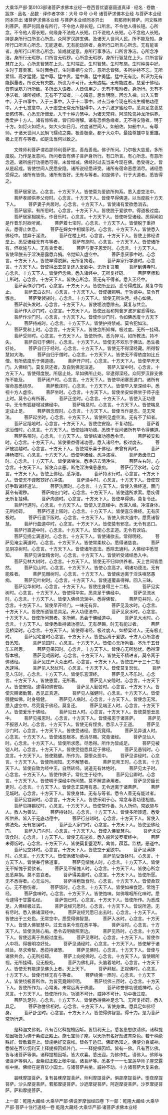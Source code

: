 大乘华严部·第0103部诸菩萨求佛本业经一卷西晋优婆塞聂道真译
· 经名 · 卷数 · 跋序
· 品名 · 品数 · 译作者字体：大号 中号 小号
诸菩萨求佛本业经
与菩萨本业经同本异出
诸菩萨求佛本业经
与菩萨本业经同本异出
　　若那师利菩萨。问文殊师利菩萨。菩萨何因身有所行。不令他人得长短。口所言。不令他人得长短。心所念。不令他人得长短。何缘身不法他人长短。口不说他人长短。心不念他人长短。持是身所行口所言心所念。众阿罗汉辟支佛。及诸天人世间人民。所不能及知。身所行口所言心所念。无能逮者。无有能动转者。身所行口所言心所念。无有能害者。身所行口所言心所念。皆成就遂意。身所行事净洁。口所言净洁。心所念净洁。身所行无瑕秽。口所言无瑕秽。心所念无瑕秽。身所行智慧在上头。口所言智慧在上头。心所念智慧在上头。生时端正。生时智慧。生时布施。生时种类中好。生时于尊贵家。生时面色好。生时善相与众异。意所念皆强。多所护持不忘。无所爱惜。高才猛健。猛中尊。猛中贵。猛中勇。猛中勇猛。猛中无有比。所识为无有能斟量者。所议无有央数。所议为不可计。无有边幅。无有能胜者。慈爱于佛经。皆前世筋力行所致。多所出入语者。人皆信用之。无有不敬附者。身所行。无有不净洁者。诸所视经。无有不了知者。一心降意。思惟明晓。回念入禅。出入五音中。入于四事中。入于三事中。入于十二事中。过去当来今现在所出生福祐功德中。入于七觉意中。入于虚空无常无所挂碍中。入于六波罗蜜经中。悉具足念善慈爱愍伤等。心悉无所憎爱。入于十种力慧中。为诸天梵释。阿须轮鬼神龙所供养。悉爱护十方人。诸有惊怖者。皆归仰得解。诸有恐惧急缘者。无不得安隐者。明于十方。如灯火如炬火。如大火如日月。过度诸世间人。如船佐。如船中人。有尊师。于诸天世间人民蜎飞蠕动之类。极善极豪。都于大众中。最独尊雄中复重雄。极上无有与等者。如是法当何以致之。

　　文殊师利菩萨谓若那师利菩萨言。善哉善哉。佛子所问。乃尔极大慈爱。多所度脱。乃作是发意问。所问者皆有佛子菩萨身所行。有口所言。有心所念。有意所念道。诸所施行功德悉可得。未曾增减。佛经时过去当来今现在佛。悉受得之。皆从是起成。皆使世间人民悉安隐。诸所说经悉谛受。诸所有宿命恶悉消尽。诸经悉受得之。诸所有皆快。诸所有皆好。无有与等者。如是佛子。行于大道者。悉皆得之。

　　菩萨居家法。心念言。十方天下人。皆使莫为爱欲所拘系。悉入虚空法中。
　　菩萨孝顺供养父母时。心念言。十方天下人。皆使早得佛道。以当度脱十方天下人。
　　菩萨妻子共居时。心念言。十方天下人。皆使诸有爱欲悉消去。
　　菩萨居家。有所思时。心念言。十方天下人。皆使脱于爱欲中。得道极过度。
　　菩萨居家相娱乐。作音乐时。心念言。十方天下人。皆使听受诸经。悉得闻如是作音乐时欲听闻。
　　菩萨着七宝时。心念言。十方天下人。皆使脱于重担去。悉得止休息。
　　菩萨在婇女中相娱乐时。心念言。十方天下人。皆使悉入佛经中。拔弃于淫泆。
　　菩萨在楼上时。心念言。十方天下人。皆使上佛经讲堂上。悉受诸经无有与等者。
　　菩萨布施时。心念言。十方天下人。皆使诸所有。但欲施与人。无有贪爱者。
　　菩萨与妻子恩爱时。心念言。十方天下人。皆使早脱去于淫泆恶露悉弃捐。令觉知入虚空中。
　　菩萨患厌家中时。心念言。十方天下人。皆使早得脱解。无所复拘着。
　　菩萨弃家行学道时。心念言。十方天下人。皆使得出去莫复还入爱欲中。无所复贪若
　　菩萨到佛寺时。心念言。十方天下人。皆使但念佛。悉入诸经中。无所复挂碍。
　　菩萨至师和上所时。心念言。十方天下人。皆使心所念。善无有不得者。悉入正经中。
　　菩萨索作沙门时。心念言。十方天下人。皆使所至到。悉令得成就。莫复中悔止。
　　菩萨去白衣时。心念言。十方天下人。皆使极照明。于功德中。莫令有懈怠。
　　菩萨受袈裟时。心念言。十方天下人。皆使无所沾污。持心如佛。
　　菩萨剃头发时。心念言。十方天下人。皆使垢浊悉除去。莫复与共会。
　　菩萨作大沙门时。心念言。十方天下人。皆使还沤和拘舍罗波罗蜜悉得经。
　　菩萨作沙门时。心念言。十方天下人。皆使作沙门时。令如佛悉度十方天下人。
　　菩萨持戒时。心念言。十方天下人。皆使护持禁戒。莫令犯如法。
　　菩萨受和上时。心念言。十方天下人。皆使念所知禅。极过度。无所一挂碍。
　　菩萨受师时。心念言。十方天下人。皆使所作。悉为狎习。如所教法。持不失。
　　菩萨自归于佛时。心念言。十方天下人。皆使无不欢乐于佛法。悉生极好处。
　　菩萨自归于经时。心念言。十方天下人。皆使无不得深经藏。所得智慧如大海。
　　菩萨自归于僧时。心念言。十方天下人。皆使无不得依度如比丘僧。有所依度乐于佛道德。
　　菩萨开户时。心念言。十方天下人。皆使早开天门。入佛经门。莫复厌还者。及自到佛泥洹道。
　　菩萨入室中时。心念言。十方天下人。皆使得度脱。所居止处。早如佛所止处。早逮得深经。众阿罗汉辟支佛所不能及。
　　菩萨闭户时。心念言。十方天下人。皆使早闭塞恶道门。诸所有宿命恶悉烧尽。
　　菩萨敷床时。心念言。十方天下人。皆使早入至深经中。悉视十方人虚空。
　　菩萨坐时。心念言。十方天下人。皆使坐安如佛坐于师子座上时。莫令心有所著。
　　菩萨正坐时。心念言。十方天下人。皆使入正功德中。无令有狐疑增减佛经中。
　　菩萨喘息时。心念言。十方天下人。皆使喘息定成止足。
　　菩萨徊念观时。心念言。十方天下人。皆使当作是念。见无常法。
　　菩萨起坐时。心念言。十方天下人。皆使所见虚空法。无有不了知者。
　　菩萨足蹈地时。心念言。十方天下人。皆使住安隐。不复动摇。
　　菩萨着泥洹僧时。心念言。十方天下人。皆使捡持功德。悉愧于世间诸所有早令得佛道。
　　菩萨系带时。心念言。十方天下人。皆使结诸功德悉令坚。
　　菩萨被安和时。心念言。十方天下人。皆使重益得诸功德。悉入诸经中。极过度去。
　　菩萨被震越时。心念言。十方天下人。皆使常乐喜于佛经。未曾有离时。
　　菩萨持杨枝时。心念言。十方天下人。皆使学诸经。悉净洁得。
　　菩萨漱齿洗口时。心念言。十方天下人。皆使诸垢浊。悉净洁去清净住。
　　菩萨左右时。心念言。十方天下人。皆使弃众恶。断绝淫泆嗔恚愚痴。
　　菩萨行至水时。心念言。十方天下人。皆使上佛经。悉净洁。
　　菩萨持水行时。心念言。十方天下人。皆使无不谨敕软好心净洁。
　　菩萨澡手时。心念言。十方天下人。皆使软好手取诸经道法。
　　菩萨洗面时。心念言。十方天下人。皆使入佛经道。面门莫令有瑕秽。
　　菩萨向出门时。心念言。十方天下人。皆使逮所求索。悉疾得无所复挂碍。
　　菩萨向道时。心念言。十方天下人。皆使早得佛。莫复令还。
　　菩萨行道时。心念言。十方天下人。皆使入无底经中。悉深入经。净洁身体。无所挂碍。
　　菩萨行道上阪时。心念言。十方天下人。皆使喜乐佛经。无有厌极时。
　　菩萨行道下阪时。心念言。十方天下人。皆使入佛大道中。悉贯诸智慧。
　　菩萨行曲道中时。心念言。十方天下人。皆使莫有邪念。无令有恶口。
　　菩萨行直道中时。心念言。十方天下人。皆使心念正道。无令有谀谄。
　　菩萨见扬尘满道时。心念言。十方天下人。皆使诸欲去。常得明经。
　　菩萨见淹尘满道时。心念言。十方天下人。皆使常柔软心。悉得诸慈哀。
　　菩萨见阴凉树时。心念言。十方天下人。皆使诸所恶法。悉除去通利。入佛经中悉觉知。
　　菩萨见讲堂精舍时。心念言。十方天下人。皆使听受诸经悉入中。
　　菩萨见林大树时。心念言。十方天下人。皆使无不归仰供养者。天上世间皆悉然。
　　菩萨见山时。心念言。十方天下人。皆使心念高才。明诸功德法。无有能胜者。
　　菩萨见棘树时。心念言。十方天下人。皆使疾远离于淫泆嗔怒愚痴。
　　菩萨见叶树时。心念言。十方天下人。皆使道覆盖得禅。回入三昧。
　　菩萨见华树时。心念言。十方天下人。皆使庄身得三十二相。
　　菩萨见实树时。心念言。十方天下人。皆使得华实。悉具足于佛经中。
　　菩萨见流水时。心念言。十方天下人。皆使入佛经流渊中。悉得佛智。
　　菩萨见井时。心念言。十方天下人。皆使早开经门。一味无有异。
　　菩萨见汲水时。心念言。十方天下人。皆使所道智悉具足。开入功德法中。
　　菩萨见泉水时。心念言。十方天下人。皆使所问慧者。多所解。悉会于佛经道中。
　　菩萨见大水时。心念言。十方天下人。皆使悉重持诸功德法。无有尽赐。时无有能过者。
　　菩萨见桥梁时。心念言。十方天下人。皆使得诸经。极过度人。如桥梁过人。无有极止时。
　　菩萨见宅舍时心念言。十方天下人。皆使远离于爱欲。十方人心所念者皆悉知。
　　菩萨见园时。心念言。十方天下人。皆使心无所拘着。不乐于五音乐五所思。
　　菩萨见果园时。心念言。十方天下人。皆使心无所愁忧。悉得深智本根。
　　菩萨见戏园时。心念言。十方天下人。皆使无不精进者。莫令离于佛诸经。
　　菩萨见庄严大众出时。心念言。十方天下人。皆使庄严于三十二相悉逮得。
　　菩萨见人愁忧时。心念言。十方天下人。皆使莫复愁忧。
　　菩萨见人乐时。心念言。十方天下人。皆使乐喜深经。
　　菩萨见人不乐时。心念言。十方天下人。皆使恩爱。无所著。
　　菩萨见人安隐时。心念言。十方天下人。皆使安隐。逮得如佛安隐。
　　菩萨见人勤苦时。心念言。十方天下人。皆使灭赐诸勤苦。悉见正真道。
　　菩萨见人强健时。心念言。十方天下人。皆使强健如佛。时身强健。
　　菩萨见人病时。心念言。十方天下人。皆使念无常。悉入虚空中。尽究竟于佛经。莫复还。
　　菩萨见端正人时。心念言。十方天下人。皆使爱乐于佛经。
　　菩萨见丑人时。心念言。十方天下人。皆使莫堕丑恶中。
　　菩萨见报恩时。心念言。十方天下人。皆使报恩于诸菩萨。
　　菩萨见不报恩人时。心念言。十方天下人。皆使无有悭贪。悉示人于正道。
　　菩萨见沙门时。心念言。十方天下人。皆使受诸经。悉究竟得。
　　菩萨见异道人时。心念言。十方天下人。皆使诸恶根本。悉消尽赐。究竟诸经。
　　菩萨见仙人时。心念言。十方天下人。皆使所求愿。尽悉得。所作为皆成足。
　　菩萨见被铠人时。心念言。十方天下人。皆使受铠悉具足于佛经。
　　菩萨见愚钝时。心念言。十方天下人。皆使黠健。所作为。莫堕众恶中。
　　菩萨见讲经时。心念言。十方天下人。皆使所闻知。无不解慧者。
　　菩萨见帝王时。心念言。十方天下人。皆使自致为经中王。自然转经。说道无有休绝时。
　　菩萨见太子时。心念言。十方天下人。皆使作佛子。常化生于经中。
　　菩萨见公卿时。心念言。十方天下人。皆使明于深经中所问慧。莫不解遣承用者。
　　菩萨见旁臣长吏时。心念言。十方天下人。皆使念正莫用有恶。无令远离于诸菩萨。
　　菩萨见城时。心念言。十方天下人。皆使身体。无有与等者。悉令人善无有能过者。
　　菩萨见宫阙时。心念言。十方天下人。皆使乐明于心。常念与善功德相值。
　　菩萨见持锡杖时。心念言。十方天下人。皆使常作善。为人所仰。常欲施与人。教人为善法。
　　菩萨持钵时。心念言。十方天下人。皆使多所馈遗。悉受所供养。皆入于无底功德中。
　　菩萨行分越时。心念言。十方天下人。皆使入佛法处。无有忘误时。
　　菩萨至人家门时。心念言。十方天下人。皆使至佛经门。
　　菩萨入门内时。心念言。十方天下人。皆使入佛智慧内。
　　菩萨未受饭食时。心念言。十方天下人。皆使无有逆难。悉入般若波罗蜜经中。
　　菩萨未得饭时。心念言。十方天下人。皆使莫复堕泥犁。禽兽。薜荔。监楼。恶道中。
　　菩萨见空钵时。心念言。十方天下人。皆使空于爱欲中。
　　菩萨见满钵时。心念言。十方天下人。皆使满诸功德中。
　　菩萨见受饭钵时。心念言。十方天下人。皆使奉行佛道事。
　　菩萨见惭愧人时。心念言。十方天下人。皆使无不惭愧于爱欲者。
　　菩萨见不惭愧人时。心念言。十方天下人。皆使心所念恶悉弃捐。莫不慈哀者。
　　菩萨得美食时。心念言。十方天下人。皆使所愿。无不悉得者。心无沾污。
　　菩萨得粗饭食时。心念言。十方天下人。皆使柔软心。无不愍伤者。
　　菩萨饭时。心念言。十方天下人。皆使如禅食足。常饱于经。
　　菩萨食味时。心念言。十方天下人。皆使饱味。如佛喉咽所化味时。悉令逮得于甘露名经。
　　菩萨饱已时。心念言。十方天下人。皆使所作。为悉成足。入佛经极过去。
　　菩萨说经咒愿时。心念言。十方天下人。皆说所道。无有尽时。悉入佛诸深经中。
　　菩萨说经咒愿已出去时。心念言。十方天下人。皆使出于三处色。无常空中。悉受得佛智慧。
　　菩萨入水时。心念言。十方天下人。皆使入佛智慧中。过去当来今现在悉平等。
　　菩萨浴时。心念言。十方天下人。皆使洗除心垢。悉令去明极照至边。
　　菩萨见热时。心念言。十方天下人。皆使远离于热极过度去。
　　菩萨见寒时。心念言。十方天下人。皆使作人中将。得极明凉好处。
　　菩萨见诵经时。心念言。十方天下人。皆使解于诸经处。尽求索智。悉揽持诸慧。
　　菩萨见佛时。心念言。十方天下人。皆使与诸佛共会。心无所挂碍。
　　菩萨上向视佛时。心念言。十方天下人。皆使眼所视。无所挂碍。见无极处。
　　菩萨为佛礼拜。头脑着地时。心念言。十方天下人。皆使无有能逮见佛头上者。天上天下。
　　菩萨拜起。正视佛时。心念言。十方天下人。皆使行经无有与等者。
　　菩萨绕佛一匝时。心念言。十方天下人。皆使绕极善所作。为皆究竟赐经明。
　　菩萨绕佛三匝时。心念言。十方天下人。皆使所作为。心常勇。未常远离于佛道。
　　菩萨称誉佛功德威神时。心念言。十方天下人。皆使所作为。功德不可计。威神不可计。功中极过度。
　　菩萨洗足时。心念言。十方天下人。皆使悉得佛神足念飞。无所复挂碍。悉入具足。
　　菩萨称誉佛相时。心念言。十方天下人。皆使身体。悉具足如佛经身。
　　菩萨卧坐时。心念言。十方天下人。皆使得佛智慧。得十力。是为菩萨常所行道。

　　是释迦文佛刹。凡有百亿释提桓因坻。皆忉利天上。悉各思想欲请佛。诸释提桓因坻皆为佛于紫绀正殿上。施七宝师子座。以天所有名好劫波育杂色。若干种绝殊好。皆敷着座上。皆施绝好交露帐。皆各于适已。佛即悉知之。佛便分身威神。悉皆在百亿忉利天上释提桓因抵外门。一一释提桓因坻。皆有一佛。凡有百亿佛。皆与诸菩萨等俱。诸释提桓因坻。皆大欢喜。悉出迎。为佛作礼。请佛入。佛即与诸菩萨等俱入。至紫绀正殿上帐中坐。诸菩萨等。悉各于一一七宝莲华师子座交露帐中坐。佛续在是百亿小国土。与诸菩萨共坐。威神不动。十方诸菩萨大复来会。

　　昙昧摩提菩萨。复有昙昧摩提菩萨。师利摩提菩萨。俱那摩提菩萨。堕夜摩提菩萨。沙头摩提菩萨。若那摩提菩萨。沙遮摩提菩萨。阿迦摩提菩萨。沙罗摩提菩萨。萨和摩提菩萨。

上一部：乾隆大藏经·大乘华严部·佛说罗摩伽经四卷
下一部：乾隆大藏经·大乘华严部·菩萨十住行道经一卷
乾隆大藏经·大乘华严部·诸菩萨求佛本业经